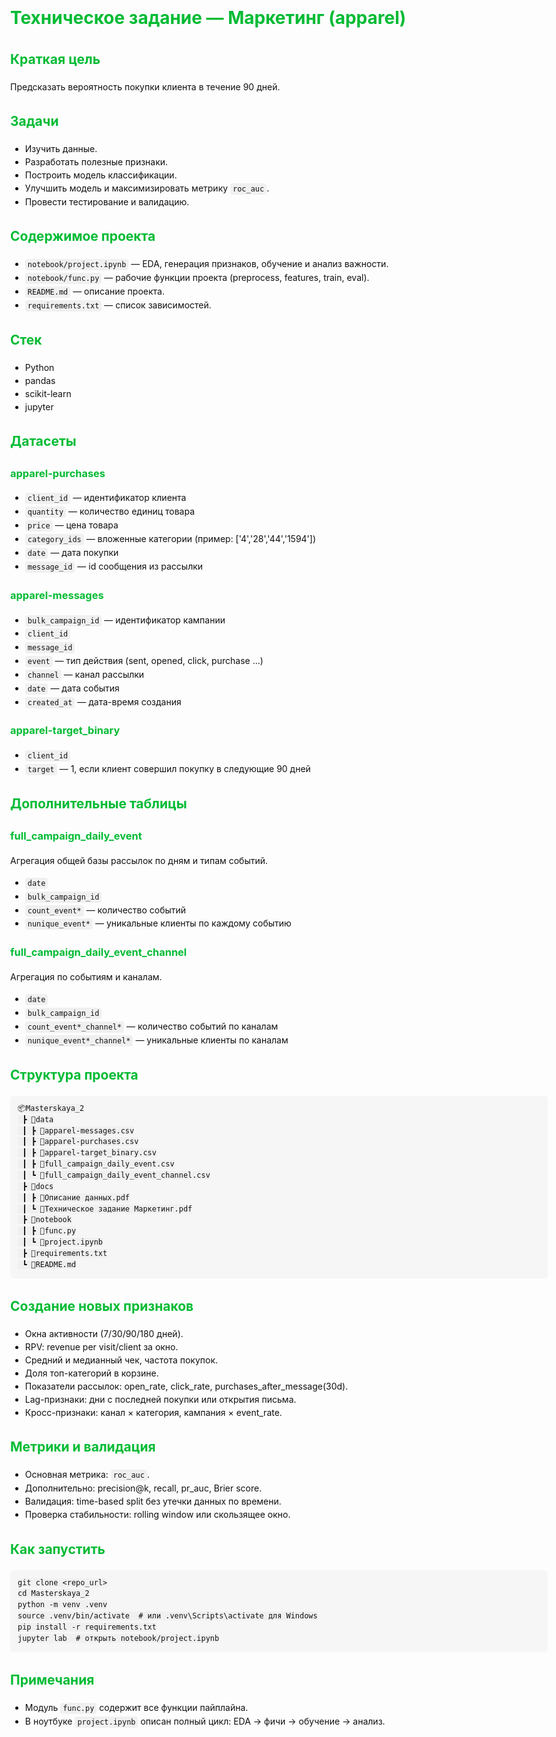 <h1>Техническое задание — Маркетинг (apparel)</h1>

<style>
body {
  font-family: Inter, Segoe UI, Arial, sans-serif;
  line-height: 1.5;
  color: #111;
  max-width: 900px;
}
h1, h2, h3 {
  color: #0b3;
}
pre {
  background: #f6f6f6;
  padding: 12px;
  border-radius: 6px;
  overflow: auto;
}
code {
  background: #f0f0f0;
  padding: 2px 4px;
  border-radius: 4px;
}
</style>

<h2>Краткая цель</h2>
<p>Предсказать вероятность покупки клиента в течение 90 дней.</p>

<h2>Задачи</h2>
<ul>
  <li>Изучить данные.</li>
  <li>Разработать полезные признаки.</li>
  <li>Построить модель классификации.</li>
  <li>Улучшить модель и максимизировать метрику <code>roc_auc</code>.</li>
  <li>Провести тестирование и валидацию.</li>
</ul>

<h2>Содержимое проекта</h2>
<ul>
  <li><code>notebook/project.ipynb</code> — EDA, генерация признаков, обучение и анализ важности.</li>
  <li><code>notebook/func.py</code> — рабочие функции проекта (preprocess, features, train, eval).</li>
  <li><code>README.md</code> — описание проекта.</li>
  <li><code>requirements.txt</code> — список зависимостей.</li>
</ul>

<h2>Стек</h2>
<ul>
  <li>Python</li>
  <li>pandas</li>
  <li>scikit-learn</li>
  <li>jupyter</li>
</ul>

<h2>Датасеты</h2>

<h3>apparel-purchases</h3>
<ul>
  <li><code>client_id</code> — идентификатор клиента</li>
  <li><code>quantity</code> — количество единиц товара</li>
  <li><code>price</code> — цена товара</li>
  <li><code>category_ids</code> — вложенные категории (пример: ['4','28','44','1594'])</li>
  <li><code>date</code> — дата покупки</li>
  <li><code>message_id</code> — id сообщения из рассылки</li>
</ul>

<h3>apparel-messages</h3>
<ul>
  <li><code>bulk_campaign_id</code> — идентификатор кампании</li>
  <li><code>client_id</code></li>
  <li><code>message_id</code></li>
  <li><code>event</code> — тип действия (sent, opened, click, purchase ...)</li>
  <li><code>channel</code> — канал рассылки</li>
  <li><code>date</code> — дата события</li>
  <li><code>created_at</code> — дата-время создания</li>
</ul>

<h3>apparel-target_binary</h3>
<ul>
  <li><code>client_id</code></li>
  <li><code>target</code> — 1, если клиент совершил покупку в следующие 90 дней</li>
</ul>

<h2>Дополнительные таблицы</h2>

<h3>full_campaign_daily_event</h3>
<p>Агрегация общей базы рассылок по дням и типам событий.</p>
<ul>
  <li><code>date</code></li>
  <li><code>bulk_campaign_id</code></li>
  <li><code>count_event*</code> — количество событий</li>
  <li><code>nunique_event*</code> — уникальные клиенты по каждому событию</li>
</ul>

<h3>full_campaign_daily_event_channel</h3>
<p>Агрегация по событиям и каналам.</p>
<ul>
  <li><code>date</code></li>
  <li><code>bulk_campaign_id</code></li>
  <li><code>count_event*_channel*</code> — количество событий по каналам</li>
  <li><code>nunique_event*_channel*</code> — уникальные клиенты по каналам</li>
</ul>

<h2>Структура проекта</h2>
<pre><code>📦Masterskaya_2
 ┣ 📂data
 ┃ ┣ 📜apparel-messages.csv
 ┃ ┣ 📜apparel-purchases.csv
 ┃ ┣ 📜apparel-target_binary.csv
 ┃ ┣ 📜full_campaign_daily_event.csv
 ┃ ┗ 📜full_campaign_daily_event_channel.csv
 ┣ 📂docs
 ┃ ┣ 📜Описание данных.pdf
 ┃ ┗ 📜Техническое задание Маркетинг.pdf
 ┣ 📂notebook
 ┃ ┣ 📜func.py
 ┃ ┗ 📜project.ipynb
 ┣ 📜requirements.txt
 ┗ 📜README.md
</code></pre>

<h2>Создание новых признаков</h2>
<ul>
  <li>Окна активности (7/30/90/180 дней).</li>
  <li>RPV: revenue per visit/client за окно.</li>
  <li>Средний и медианный чек, частота покупок.</li>
  <li>Доля топ-категорий в корзине.</li>
  <li>Показатели рассылок: open_rate, click_rate, purchases_after_message(30d).</li>
  <li>Lag-признаки: дни с последней покупки или открытия письма.</li>
  <li>Кросс-признаки: канал × категория, кампания × event_rate.</li>
</ul>

<h2>Метрики и валидация</h2>
<ul>
  <li>Основная метрика: <code>roc_auc</code>.</li>
  <li>Дополнительно: precision@k, recall, pr_auc, Brier score.</li>
  <li>Валидация: time-based split без утечки данных по времени.</li>
  <li>Проверка стабильности: rolling window или скользящее окно.</li>
</ul>

<h2>Как запустить</h2>
<pre><code>git clone &lt;repo_url&gt;
cd Masterskaya_2
python -m venv .venv
source .venv/bin/activate  # или .venv\Scripts\activate для Windows
pip install -r requirements.txt
jupyter lab  # открыть notebook/project.ipynb
</code></pre>

<h2>Примечания</h2>
<ul>
  <li>Модуль <code>func.py</code> содержит все функции пайплайна.</li>
  <li>В ноутбуке <code>project.ipynb</code> описан полный цикл: EDA → фичи → обучение → анализ.</li>
</ul>

